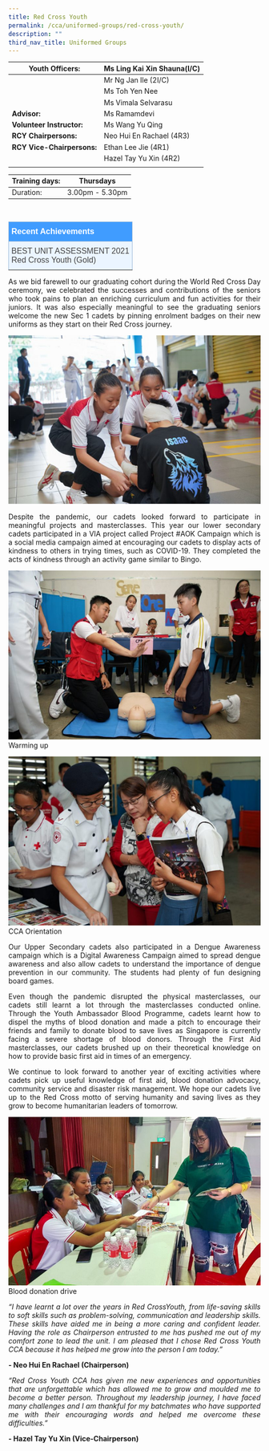 ```yaml
---
title: Red Cross Youth
permalink: /cca/uniformed-groups/red-cross-youth/
description: ""
third_nav_title: Uniformed Groups
---
```

|  **Youth Officers:** | Ms Ling Kai Xin Shauna(I/C) | 
| -------- | -------- |
|  | Mr Ng Jan Ile (2I/C) |
|  |  Ms Toh Yen Nee |
|  | Ms Vimala Selvarasu|
|  **Advisor:** | Ms Ramamdevi  |
|**Volunteer Instructor:** | Ms Wang Yu Qing|
|**RCY Chairpersons:** |  Neo Hui En Rachael (4R3) |
|**RCY Vice-Chairpersons:** | Ethan Lee Jie (4R1)   |
|  | Hazel Tay Yu Xin (4R2) |
|  |  |


| Training days: | Thursdays  |
| - | -|
| Duration: |  3.00pm - 5.30pm |

<br>
<style type="text/css">
.tg  {border-collapse:collapse;border-color:#9ABAD9;border-spacing:0;}
.tg td{background-color:#EBF5FF;border-color:#9ABAD9;border-style:solid;border-width:1px;color:#444;
  font-family:Arial, sans-serif;font-size:14px;overflow:hidden;padding:10px 5px;word-break:normal;}
.tg th{background-color:#409cff;border-color:#9ABAD9;border-style:solid;border-width:1px;color:#fff;
  font-family:Arial, sans-serif;font-size:14px;font-weight:normal;overflow:hidden;padding:10px 5px;word-break:normal;}
.tg .tg-3jrd{border-color:inherit;font-family:"Lucida Sans Unicode", "Lucida Grande", sans-serif !important;font-size:medium;
  text-align:left;vertical-align:top}
</style>
<table class="tg">
<thead>
  <tr>
		<th class="tg-3jrd"><b>Recent Achievements</b><br></th>
  </tr>
</thead>
<tbody>
  <tr>
    <td class="tg-3jrd">BEST UNIT ASSESSMENT 2021
<br>Red Cross Youth (Gold)</td>
  </tr>
</tbody>
</table>


<p style="text-align:justify">As we bid farewell to our graduating cohort during the World Red Cross Day ceremony, we celebrated the successes and contributions of the seniors who took pains to plan an enriching curriculum  and fun activities for their juniors. It was also especially meaningful to see the graduating seniors welcome the new Sec 1 cadets by pinning enrolment badges on their new uniforms as they start on their Red Cross journey.</p>

![Reacting to an emergency](/images/Cca/cca-redcross-02.jpeg)

<p style="text-align:justify">Despite the pandemic, our cadets looked forward to participate in meaningful projects and masterclasses. This year our lower secondary cadets participated in a VIA project called Project #AOK Campaign which is a social media campaign aimed at encouraging our cadets to display acts of kindness to others in trying times, such as COVID-19. They completed the acts of kindness through an activity game similar to Bingo.</p>

![Warming up](/images/Cca/cca-redcross-03.jpeg)
Warming up

![CCA Orientation](/images/Cca/cca-redcross-04.jpeg)
CCA Orientation

<p style="text-align:justify">Our Upper Secondary cadets also participated in a Dengue Awareness campaign which is a Digital Awareness Campaign aimed to spread dengue awareness and also allow cadets to understand the importance of dengue prevention in our community. The students had plenty of fun designing board games.</p>

<p style="text-align:justify">Even though the pandemic disrupted the physical masterclasses, our cadets still learnt a lot through the masterclasses conducted online. Through the Youth Ambassador Blood Programme, cadets learnt how to dispel the myths of blood donation and made a pitch to encourage their friends and family to donate blood to save lives as Singapore is currently facing a severe shortage of blood donors. Through the First Aid masterclasses, our cadets brushed up on their theoretical knowledge on how to provide basic first aid in times of an emergency.</p>

<p style="text-align:justify">We continue to look forward to another year of exciting activities where cadets pick up useful knowledge of first aid, blood donation advocacy, community service and disaster risk management. We hope our cadets live up to the Red Cross motto of serving humanity and saving lives as they grow to become humanitarian leaders of tomorrow.</p>

![Blood donation drive](/images/Cca/cca-redcross-05.jpeg)
Blood donation drive

<p style="text-align:justify; font-style:italic">“I have learnt a lot over the years in Red CrossYouth, from life-saving skills to soft skills such as problem-solving, communication and leadership skills. These skills have aided me in being a more caring and confident leader. Having the role as Chairperson entrusted to me has pushed me out of my comfort zone to lead the unit. I am pleased that I chose Red Cross Youth CCA because it has helped me grow into the person I am today.”</p>

**- Neo Hui En Rachael (Chairperson)**

 

<p style="text-align:justify; font-style:italic">“Red Cross Youth CCA has given me new experiences and opportunities that are unforgettable which has allowed me to grow and moulded me to become a better person. Throughout my leadership journey, I have faced many challenges and I am thankful for my batchmates who have supported me with their encouraging words and helped me overcome these difficulties.”</p>

**- Hazel Tay Yu Xin (Vice-Chairperson)**